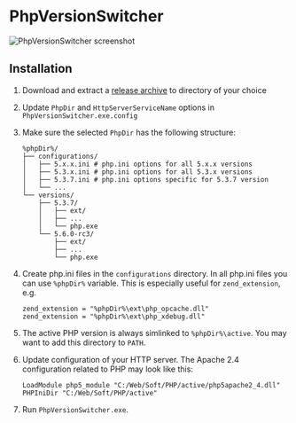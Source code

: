﻿# PhpVersionSwitcher

![PhpVersionSwitcher screenshot](http://skladka.merxes.cz/img/phpversionswitcher.png)


## Installation

1. Download and extract a [release archive](https://github.com/JanTvrdik/PhpVersionSwitcher/releases) to directory of your choice

2. Update `PhpDir` and `HttpServerServiceName` options in `PhpVersionSwitcher.exe.config`

3. Make sure the selected `PhpDir` has the following structure:

	```
	%phpDir%/
	├── configurations/
	│   ├── 5.x.x.ini # php.ini options for all 5.x.x versions
	│   ├── 5.3.x.ini # php.ini options for all 5.3.x versions
	│   ├── 5.3.7.ini # php.ini options specific for 5.3.7 version
	│   └── ...
	└── versions/
		├── 5.3.7/
		│   ├── ext/
		│   ├── ...
		│   └── php.exe
		└── 5.6.0-rc3/
			├── ext/
			├── ...
			└── php.exe
	```

4. Create php.ini files in the `configurations` directory. In all php.ini files you can use `%phpDir%` variable. This is especially useful for `zend_extension`, e.g.
	```
	zend_extension = "%phpDir%\ext\php_opcache.dll"
	zend_extension = "%phpDir%\ext\php_xdebug.dll"
	```

5. The active PHP version is always simlinked to `%phpDir%\active`. You may want to add this directory to `PATH`.

6. Update configuration of your HTTP server. The Apache 2.4 configuration related to PHP may look like this:
	```
	LoadModule php5_module "C:/Web/Soft/PHP/active/php5apache2_4.dll"
	PHPIniDir "C:/Web/Soft/PHP/active"
	```

7. Run `PhpVersionSwitcher.exe`.
